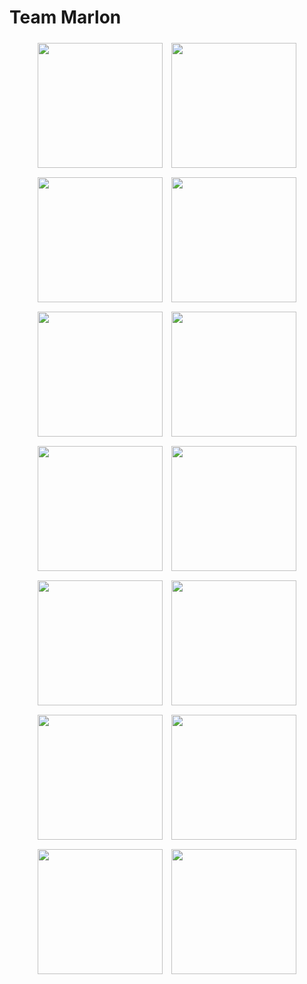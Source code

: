 # Team Marlon

<center style="margin-bottom: 5px">
    <img src="https://files.slack.com/files-pri/T0HTW3H0V-F035UPFM86N/cam-1-stills-019.jpg?pub_secret=4baae212ba" style="display: inline; width: 200px; margin: 5px" />
<img src="https://files.slack.com/files-pri/T0HTW3H0V-F035X49KD4L/gif-01.13_540.gif?pub_secret=b7cef89c74" style="display: inline; width: 200px; margin: 5px" />
</center>
<center style="margin-bottom: 5px">
    <img src="https://files.slack.com/files-pri/T0HTW3H0V-F035N4VC49L/brick-room-stills-02.jpg?pub_secret=e92db9cbf9" style="display: inline; width: 200px; margin: 5px" />
<img src="https://files.slack.com/files-pri/T0HTW3H0V-F035UPVL78B/gif-01.15_540.gif?pub_secret=3660b44fac" style="display: inline; width: 200px; margin: 5px" />
</center>
<center style="margin-bottom: 5px">
    <img src="https://files.slack.com/files-pri/T0HTW3H0V-F0367CQDWG1/brick-room-stills-3bw.jpg?pub_secret=17752f14d8" style="display: inline; width: 200px; margin: 5px" />
<img src="https://files.slack.com/files-pri/T0HTW3H0V-F035X4K6Y2G/gif-01.16_540.gif?pub_secret=579c97e7da" style="display: inline; width: 200px; margin: 5px" />
</center>
<center style="margin-bottom: 5px">
    <img src="https://files.slack.com/files-pri/T0HTW3H0V-F035N5L8RK8/brick-room-stills-4-bw.jpg?pub_secret=39f9d29271" style="display: inline; width: 200px; margin: 5px" />
<img src="https://files.slack.com/files-pri/T0HTW3H0V-F036JHJC8JU/gif-01.17_540.gif?pub_secret=450e04b925" style="display: inline; width: 200px; margin: 5px" />
</center>
<center style="margin-bottom: 5px">
    <img src="https://files.slack.com/files-pri/T0HTW3H0V-F0367DFA18R/brick-room-stills-5-bw.jpg?pub_secret=7a88409a07" style="display: inline; width: 200px; margin: 5px" />
<img src="https://files.slack.com/files-pri/T0HTW3H0V-F035UQWJBQS/gif-01.18_540.gif?pub_secret=e0ac71512d" style="display: inline; width: 200px; margin: 5px" />
</center>
<center style="margin-bottom: 5px">
    <img src="https://files.slack.com/files-pri/T0HTW3H0V-F035UR2C8PM/brick-room-stills-6-bw.jpg?pub_secret=445decaff3" style="display: inline; width: 200px; margin: 5px" />
<img src="https://files.slack.com/files-pri/T0HTW3H0V-F035RU55MUM/gif-01.19_540.gif?pub_secret=99770782f4" style="display: inline; width: 200px; margin: 5px" />
</center>
<center style="margin-bottom: 5px">
    <img src="https://files.slack.com/files-pri/T0HTW3H0V-F035RU69H9B/brick-room-stills-7-bw.jpg?pub_secret=866bfa550c" style="display: inline; width: 200px; margin: 5px" />
<img src="https://files.slack.com/files-pri/T0HTW3H0V-F035E7WQHQX/gif-01.20_540.gif?pub_secret=7d8de8e00b" style="display: inline; width: 200px; margin: 5px" />
</center>